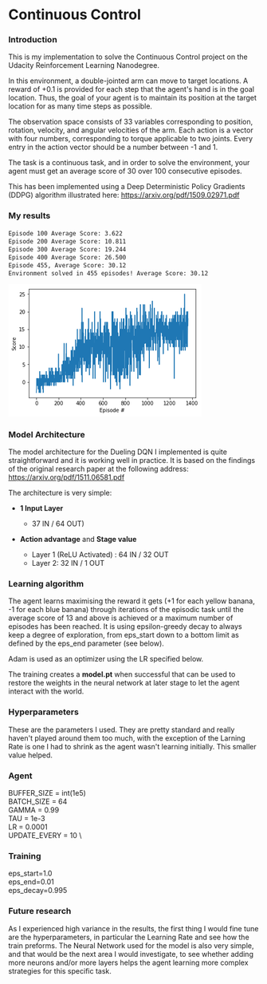 # Continuous Control

### Introduction

This is my implementation to solve the Continuous Control project on the Udacity Reinforcement Learning Nanodegree.

In this environment, a double-jointed arm can move to target locations. A reward of +0.1 is provided for each step that the agent's hand is in the goal location. Thus, the goal of your agent is to maintain its position at the target location for as many time steps as possible.

The observation space consists of 33 variables corresponding to position, rotation, velocity, and angular velocities of the arm. Each action is a vector with four numbers, corresponding to torque applicable to two joints. Every entry in the action vector should be a number between -1 and 1.

The task is a continuous task, and in order to solve the environment, your agent must get an average score of 30 over 100 consecutive episodes.

This has been implemented using a Deep Deterministic Policy Gradients (DDPG) algorithm illustrated here: https://arxiv.org/pdf/1509.02971.pdf

### My results
```
Episode 100	Average Score: 3.622
Episode 200	Average Score: 10.811
Episode 300	Average Score: 19.244
Episode 400	Average Score: 26.500
Episode 455, Average Score: 30.12
Environment solved in 455 episodes!	Average Score: 30.12

```
![graph]

[graph]: https://raw.githubusercontent.com/bidimensional/Banana-Navigator/main/Screenshot_from_2020-12-02_12.01.52.png


### Model Architecture
The model architecture for the Dueling DQN I implemented is quite straightforward and it is working well in practice. It is based on the findings of the original research paper at the following address: https://arxiv.org/pdf/1511.06581.pdf

The architecture is very simple:
  - **1 Input Layer**
    - 37 IN / 64 OUT)
    
  - **Action advantage** and **Stage value** 
    - Layer 1 (ReLU Activated) :  64 IN / 32 OUT
    - Layer 2:                    32 IN / 1 OUT


### Learning algorithm
The agent learns maximising the reward it gets (+1 for each yellow banana, -1 for each blue banana) through iterations of the episodic task until the average score of 13 and above is achieved or a maximum number of episodes has been reached. It is using  epsilon-greedy decay to always keep a degree of exploration, from eps_start down to a bottom limit as defined by the eps_end parameter (see below).

Adam is used as an optimizer using the LR specified below.

The training creates a **model.pt** when successful that can be used to restore the weights in the neural network at later stage to let the agent interact with the world.

### Hyperparameters
These are the parameters I used. They are pretty standard and really haven't played around them too much, with the exception of the Larning Rate is one I had to shrink as the agent wasn't learning initially. This smaller value helped.

### Agent
BUFFER_SIZE = int(1e5)  \
BATCH_SIZE = 64  
GAMMA = 0.99 \
TAU = 1e-3  \
LR = 0.0001 \
UPDATE_EVERY = 10  \

### Training
eps_start=1.0 \
eps_end=0.01 \
eps_decay=0.995 

### Future research
As I experienced high variance in the results, the first thing I would fine tune are the hyperparameters, in particular the Learning Rate and see how the train preforms.
The Neural Network used for the model is also very simple, and that would be the next area I would investigate, to see whether adding more neurons and/or more layers helps the agent learning more complex strategies for this specific task.


